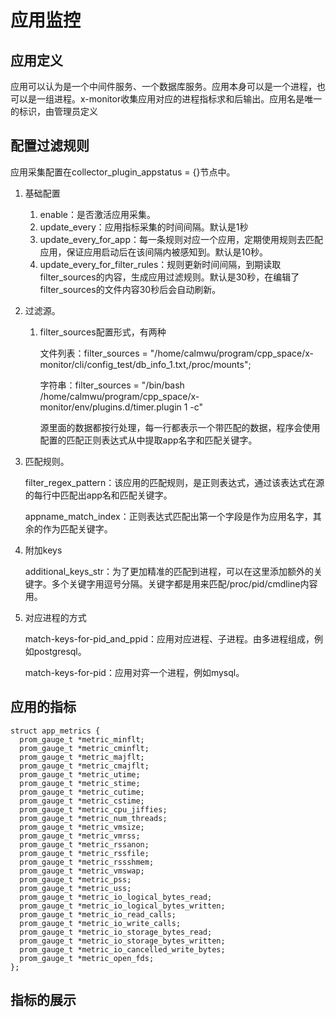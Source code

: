 # 应用监控

## 应用定义

应用可以认为是一个中间件服务、一个数据库服务。应用本身可以是一个进程，也可以是一组进程。x-monitor收集应用对应的进程指标求和后输出。应用名是唯一的标识，由管理员定义

## 配置过滤规则

应用采集配置在collector_plugin_appstatus = {}节点中。

1. 基础配置
   1. enable：是否激活应用采集。
   2. update_every：应用指标采集的时间间隔。默认是1秒
   3. update_every_for_app：每一条规则对应一个应用，定期使用规则去匹配应用，保证应用启动后在该间隔内被感知到。默认是10秒。
   4. update_every_for_filter_rules：规则更新时间间隔，到期读取filter_sources的内容，生成应用过滤规则。默认是30秒，在编辑了filter_sources的文件内容30秒后会自动刷新。

2. 过滤源。

   1. filter_sources配置形式，有两种

      文件列表：filter_sources = "/home/calmwu/program/cpp_space/x-monitor/cli/config_test/db_info_1.txt,/proc/mounts";

      字符串：filter_sources = "/bin/bash /home/calmwu/program/cpp_space/x-monitor/env/plugins.d/timer.plugin 1 -c"

      源里面的数据都按行处理，每一行都表示一个带匹配的数据，程序会使用配置的匹配正则表达式从中提取app名字和匹配关键字。

3. 匹配规则。

   filter_regex_pattern：该应用的匹配规则，是正则表达式，通过该表达式在源的每行中匹配出app名和匹配关键字。

   appname_match_index：正则表达式匹配出第一个字段是作为应用名字，其余的作为匹配关键字。

4. 附加keys

   additional_keys_str：为了更加精准的匹配到进程，可以在这里添加额外的关键字。多个关键字用逗号分隔。关键字都是用来匹配/proc/pid/cmdline内容用。

5. 对应进程的方式

   match-keys-for-pid_and_ppid：应用对应进程、子进程。由多进程组成，例如postgresql。

   match-keys-for-pid：应用对弈一个进程，例如mysql。

## 应用的指标

```
struct app_metrics {
  prom_gauge_t *metric_minflt;
  prom_gauge_t *metric_cminflt;
  prom_gauge_t *metric_majflt;
  prom_gauge_t *metric_cmajflt;
  prom_gauge_t *metric_utime;
  prom_gauge_t *metric_stime;
  prom_gauge_t *metric_cutime;
  prom_gauge_t *metric_cstime;
  prom_gauge_t *metric_cpu_jiffies;
  prom_gauge_t *metric_num_threads;
  prom_gauge_t *metric_vmsize;
  prom_gauge_t *metric_vmrss;
  prom_gauge_t *metric_rssanon;
  prom_gauge_t *metric_rssfile;
  prom_gauge_t *metric_rssshmem;
  prom_gauge_t *metric_vmswap;
  prom_gauge_t *metric_pss;
  prom_gauge_t *metric_uss;
  prom_gauge_t *metric_io_logical_bytes_read;
  prom_gauge_t *metric_io_logical_bytes_written;
  prom_gauge_t *metric_io_read_calls;
  prom_gauge_t *metric_io_write_calls;
  prom_gauge_t *metric_io_storage_bytes_read;
  prom_gauge_t *metric_io_storage_bytes_written;
  prom_gauge_t *metric_io_cancelled_write_bytes;
  prom_gauge_t *metric_open_fds;
};
```

## 指标的展示
